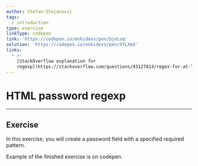 ```yaml
---
author: Stefan-Stojanovic
tags:
  - introduction
type: exercise
linkType: codepen
link: 'https://codepen.io/enkidevs/pen/bjoLoq'
solution: 'https://codepen.io/enkidevs/pen/XYLXmX'
links:
  - >-
    [StackOverflow explanation for
    regexp](https://stackoverflow.com/questions/43127814/regex-for-at-least-1-number-1-lower-case-and-1-upper-case-letter){website}
---
```


# HTML password regexp


---

## Exercise

In this exercise, you will create a password field with a specified required pattern.

Example of the finished exercise is on codepen.
 
